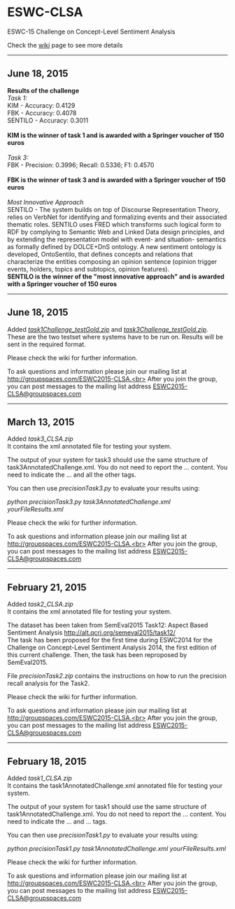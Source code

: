# ESWC-CLSA
ESWC-15 Challenge on Concept-Level Sentiment Analysis

Check the <a href="https://github.com/diegoref/ESWC-CLSA/wiki">wiki</a> page to see more details



-----------------
June 18, 2015
-----------------
<b>Results of the challenge</b><br>
<i>Task 1:</i><br>
KIM - Accuracy: 0.4129<br>
FBK - Accuracy: 0.4078<br>
SENTILO - Accuracy: 0.3011<br>
<br>
<b>KIM is the winner of task 1 and is awarded with a Springer voucher of 150 euros</b>
<br><br>
<i>Task 3:</i><br>
FBK - Precision: 0.3996; Recall: 0.5336; F1: 0.4570<br>
<br>
<b>FBK is the winner of task 3 and is awarded with a Springer voucher of 150 euros</b>
<br><br>
<i>Most Innovative Approach</i><br>
SENTILO - The system builds on top of Discourse Representation Theory, relies on VerbNet for identifying and formalizing events and their associated thematic roles. SENTILO uses FRED which transforms such logical form to RDF by complying to Semantic Web and Linked Data design principles, and by extending the representation model with event- and situation- semantics as formally defined by DOLCE+DnS ontology. A new sentiment ontology is developed, OntoSentilo, that defines concepts and relations that characterize the entities composing an opinion sentence (opinion trigger events, holders, topics and subtopics, opinion features).
<br>
<b>SENTILO is the winner of the "most innovative approach" and is awarded with a Springer voucher of 150 euros</b>



-----------------
June 18, 2015
-----------------
Added <i><a href='https://github.com/diegoref/ESWC-CLSA/blob/master/task1Challenge_testGold.zip'>task1Challenge_testGold.zip</a></i> and <i><a href='https://github.com/diegoref/ESWC-CLSA/blob/master/task3Challenge_testGold.zip'>task3Challenge_testGold.zip</a></i>. These are the two testset where systems have to be run on. Results will be sent in the required format.


Please check the wiki for further information.

To ask questions and information please join our mailing list at http://groupspaces.com/ESWC2015-CLSA.<br>
After you join the group, you can post messages to the mailing list address ESWC2015-CLSA@groupspaces.com



-----------------
March 13, 2015
-----------------
Added <i>task3_CLSA.zip</i><br>
It contains the xml annotated file for testing your system.

The output of your system for task3 should use the same structure of task3AnnotatedChallenge.xml. You do not need to report the <text>...</text> content. You need to indicate the <sentence>...</sentence> and all the other tags.

You can then use <i>precisionTask3.py</i> to evaluate your results using:

<i>python precisionTask3.py task3AnnotatedChallenge.xml yourFileResults.xml</i>


Please check the wiki for further information.

To ask questions and information please join our mailing list at http://groupspaces.com/ESWC2015-CLSA.<br>
After you join the group, you can post messages to the mailing list address ESWC2015-CLSA@groupspaces.com



-----------------
February 21, 2015
-----------------

Added <i>task2_CLSA.zip</i><br>
It contains the xml annotated file for testing your system.

The dataset has been taken from SemEval2015 Task12: Aspect Based Sentiment Analysis <a href="http://alt.qcri.org/semeval2015/task12/">http://alt.qcri.org/semeval2015/task12/</a><br>
The task has been proposed for the first time during ESWC2014 for the Challenge on Concept-Level Sentiment Analysis 2014, the first edition of this current challenge. Then, the task has been reproposed by SemEval2015.

File <i>precisionTask2.zip</i> contains the instructions on how to run the precision recall analysis for the Task2.

Please check the wiki for further information.


To ask questions and information please join our mailing list at http://groupspaces.com/ESWC2015-CLSA.<br>
After you join the group, you can post messages to the mailing list address ESWC2015-CLSA@groupspaces.com



-----------------
February 18, 2015
-----------------

Added <i>task1_CLSA.zip</i><br>
It contains the task1AnnotatedChallenge.xml annotated file for testing your system.

The output of your system for task1 should use the same structure of task1AnnotatedChallenge.xml. You do not need to report the <text>...</text> content. You need to indicate the <sentence>...</sentence> and <polarity>...</polarity> tags.

You can then use <i>precisionTask1.py</i> to evaluate your results using:

<i>python precisionTask1.py task1AnnotatedChallenge.xml yourFileResults.xml</i>


Please check the wiki for further information.

To ask questions and information please join our mailing list at http://groupspaces.com/ESWC2015-CLSA.<br>
After you join the group, you can post messages to the mailing list address ESWC2015-CLSA@groupspaces.com



